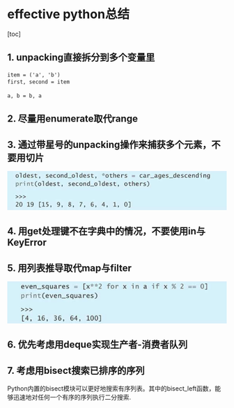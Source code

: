 # effective python总结
[toc]
## 1. unpacking直接拆分到多个变量里
```
item = ('a', 'b')
first, second = item

a, b = b, a

```

## 2. 尽量用enumerate取代range

## 3. 通过带星号的unpacking操作来捕获多个元素，不要用切片
![image.png](../../youdaonote-images/WEBRESOURCEa21d9eb6c154baf5e9fdb0cb9ac08d0c.png)

## 4. 用get处理键不在字典中的情况，不要使用in与KeyError

## 5. 用列表推导取代map与filter
![image.png](../../youdaonote-images/WEBRESOURCE3b82c13fb4018bb1fe93eaeb64f305da.png)

## 6. 优先考虑用deque实现生产者-消费者队列

## 7. 考虑用bisect搜索已排序的序列
Python内置的bisect模块可以更好地搜索有序列表。其中的bisect_left函数，能够迅速地对任何一个有序的序列执行二分搜索.